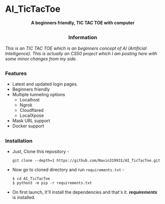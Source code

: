 # AI_TicTacToe
<!-- NFisher -->

<p align="center"><b>A beginners friendly, TIC TAC TOE with computer</b></p>

##

<h3><p align="center">Information</p></h3>

<i>
This is an TIC TAC TOE which is an beginners concept of AI (Artificial Intelligence).
This is actually an CS50 project which I am posting here with some minor changes from my side.
</i>

##

### Features

- Latest and updated login pages.
- Beginners friendly
- Multiple tunneling options
  - Localhost
  - Ngrok
  - Cloudflared
  - LocalXpose
- Mask URL support 
- Docker support

##

### Installation

- Just, Clone this repository -
  ```
  git clone --depth=1 https://github.com/Navin319931/AI_TicTacToe.git
  ```

- Now go to cloned directory and run `requirements.txt` -
  ```
  $ cd AI_TicTacToe
  $ python3 -m pip -r requirements.txt
  ```

- On first launch, It'll install the dependencies and that's it. ***requirements*** is installed.

##

<!-- // -->

